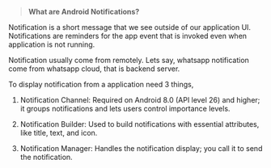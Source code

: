 >**What are Android Notifications?**

Notification is a short message that we see outside of our application UI. Notifications are reminders for the app event that is invoked even when application is not running.

Notification usually come from remotely. Lets say, whatsapp notification come from whatsapp cloud, that is backend server.


To display notification from a application need 3 things,

1. Notification  Channel:  Required on Android 8.0 (API level 26) and higher; it groups notifications and lets users control importance levels.

2. Notification Builder: Used to build notifications with essential attributes, like title, text, and icon.

3. Notification Manager: Handles the notification display; you call it to send the notification.
